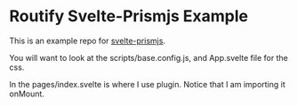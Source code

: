# Routify Svelte-Prismjs Example

This is an example repo for [svelte-prismjs](https://github.com/phptuts/svelte-prism).

You will want to look at the scripts/base.config.js, and App.svelte file for the css.

In the pages/index.svelte is where I use plugin. Notice that I am importing it onMount.
